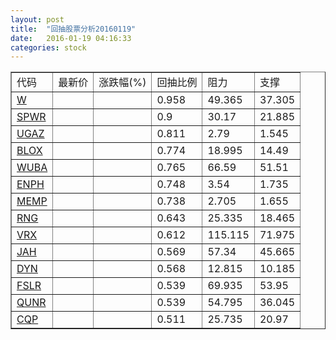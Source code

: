 ```yaml
---
layout: post
title:  "回抽股票分析20160119"
date:   2016-01-19 04:16:33
categories: stock
---
```

<script type="text/javascript">
var stockList = []
stockList.push('gb_w');
stockList.push('gb_spwr');
stockList.push('gb_ugaz');
stockList.push('gb_blox');
stockList.push('gb_wuba');
stockList.push('gb_enph');
stockList.push('gb_memp');
stockList.push('gb_rng');
stockList.push('gb_vrx');
stockList.push('gb_jah');
stockList.push('gb_dyn');
stockList.push('gb_fslr');
stockList.push('gb_qunr');
stockList.push('gb_cqp');
</script>
<table border="1">
 <tr>
 <td>代码</td>
 <td>最新价</td>
 <td>涨跌幅(%)</td>
 <td>回抽比例</td>
 <td>阻力</td>
 <td>支撑</td>
</tr>
  <tr id="w">
  <td><a href="http://stock.finance.sina.com.cn/usstock/quotes/W.html" target="_blank">W</a></td><td></td><td></td><td>0.958</td><td>49.365</td><td>37.305</td></tr>
  <tr id="spwr">
  <td><a href="http://stock.finance.sina.com.cn/usstock/quotes/SPWR.html" target="_blank">SPWR</a></td><td></td><td></td><td>0.9</td><td>30.17</td><td>21.885</td></tr>
  <tr id="ugaz">
  <td><a href="http://stock.finance.sina.com.cn/usstock/quotes/UGAZ.html" target="_blank">UGAZ</a></td><td></td><td></td><td>0.811</td><td>2.79</td><td>1.545</td></tr>
  <tr id="blox">
  <td><a href="http://stock.finance.sina.com.cn/usstock/quotes/BLOX.html" target="_blank">BLOX</a></td><td></td><td></td><td>0.774</td><td>18.995</td><td>14.49</td></tr>
  <tr id="wuba">
  <td><a href="http://stock.finance.sina.com.cn/usstock/quotes/WUBA.html" target="_blank">WUBA</a></td><td></td><td></td><td>0.765</td><td>66.59</td><td>51.51</td></tr>
  <tr id="enph">
  <td><a href="http://stock.finance.sina.com.cn/usstock/quotes/ENPH.html" target="_blank">ENPH</a></td><td></td><td></td><td>0.748</td><td>3.54</td><td>1.735</td></tr>
  <tr id="memp">
  <td><a href="http://stock.finance.sina.com.cn/usstock/quotes/MEMP.html" target="_blank">MEMP</a></td><td></td><td></td><td>0.738</td><td>2.705</td><td>1.655</td></tr>
  <tr id="rng">
  <td><a href="http://stock.finance.sina.com.cn/usstock/quotes/RNG.html" target="_blank">RNG</a></td><td></td><td></td><td>0.643</td><td>25.335</td><td>18.465</td></tr>
  <tr id="vrx">
  <td><a href="http://stock.finance.sina.com.cn/usstock/quotes/VRX.html" target="_blank">VRX</a></td><td></td><td></td><td>0.612</td><td>115.115</td><td>71.975</td></tr>
  <tr id="jah">
  <td><a href="http://stock.finance.sina.com.cn/usstock/quotes/JAH.html" target="_blank">JAH</a></td><td></td><td></td><td>0.569</td><td>57.34</td><td>45.665</td></tr>
  <tr id="dyn">
  <td><a href="http://stock.finance.sina.com.cn/usstock/quotes/DYN.html" target="_blank">DYN</a></td><td></td><td></td><td>0.568</td><td>12.815</td><td>10.185</td></tr>
  <tr id="fslr">
  <td><a href="http://stock.finance.sina.com.cn/usstock/quotes/FSLR.html" target="_blank">FSLR</a></td><td></td><td></td><td>0.539</td><td>69.935</td><td>53.95</td></tr>
  <tr id="qunr">
  <td><a href="http://stock.finance.sina.com.cn/usstock/quotes/QUNR.html" target="_blank">QUNR</a></td><td></td><td></td><td>0.539</td><td>54.795</td><td>36.045</td></tr>
  <tr id="cqp">
  <td><a href="http://stock.finance.sina.com.cn/usstock/quotes/CQP.html" target="_blank">CQP</a></td><td></td><td></td><td>0.511</td><td>25.735</td><td>20.97</td></tr>
</table>

